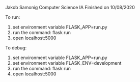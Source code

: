 Jakob Samonig Computer Science IA
Finished on 10/08/2020

To run:
1) set environment variable FLASK_APP=run.py
2) run the command: flask run
3) open localhost:5000

To debug:
1) set environment variable FLASK_APP=run.py
2) set environment variable FLASK_ENV=development
3) run the command: flask run
4) open localhost:5000
